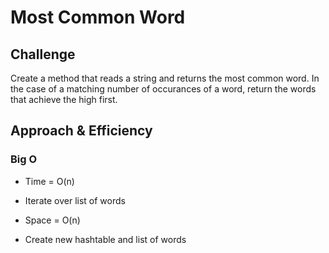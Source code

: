 # Most Common Word

## Challenge
Create a method that reads a string and returns the most common word. In the case of a matching number of occurances of a word, return the words that achieve the high first.

## Approach & Efficiency
### Big O 
* Time = O(n)
- Iterate over list of words

* Space = O(n)
- Create new hashtable and list of words
